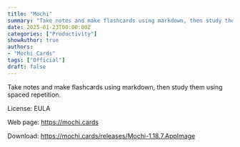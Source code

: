 ```yaml
---
title: "Mochi"
summary: "Take notes and make flashcards using markdown, then study them using spaced repetition."
date: 2025-01-23T00:00:00Z
categories: ["Productivity"]
showAuthor: true
authors:
- "Mochi Cards"
tags: ["Official"]
draft: false
---
```


Take notes and make flashcards using markdown, then study them using spaced repetition.

License: EULA

Web page: <https://mochi.cards>  

Download: <https://mochi.cards/releases/Mochi-1.18.7.AppImage>
